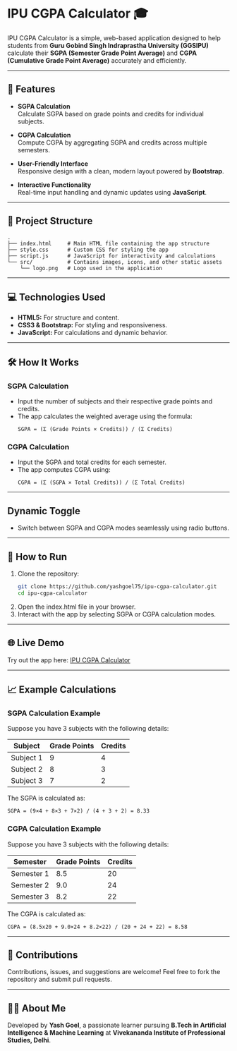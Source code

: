 # IPU CGPA Calculator 🎓

IPU CGPA Calculator is a simple, web-based application designed to help students from **Guru Gobind Singh Indraprastha University (GGSIPU)** calculate their **SGPA (Semester Grade Point Average)** and **CGPA (Cumulative Grade Point Average)** accurately and efficiently.

---

## 🌟 Features

- **SGPA Calculation**  
  Calculate SGPA based on grade points and credits for individual subjects.

- **CGPA Calculation**  
  Compute CGPA by aggregating SGPA and credits across multiple semesters.

- **User-Friendly Interface**  
  Responsive design with a clean, modern layout powered by **Bootstrap**.

- **Interactive Functionality**  
  Real-time input handling and dynamic updates using **JavaScript**.

---

## 📂 Project Structure

```plaintext
.
├── index.html     # Main HTML file containing the app structure
├── style.css      # Custom CSS for styling the app
├── script.js      # JavaScript for interactivity and calculations
└── src/           # Contains images, icons, and other static assets
    └── logo.png   # Logo used in the application

```
---

## 💻 Technologies Used
- **HTML5:** For structure and content.
- **CSS3 & Bootstrap:** For styling and responsiveness.
- **JavaScript:** For calculations and dynamic behavior.

---

## 🛠️ How It Works

### SGPA Calculation
- Input the number of subjects and their respective grade points and credits.
- The app calculates the weighted average using the formula:
  ```plaintext
  SGPA = (Σ (Grade Points × Credits)) / (Σ Credits)
  ```

### CGPA Calculation
- Input the SGPA and total credits for each semester.
- The app computes CGPA using:
  ```plaintext
  CGPA = (Σ (SGPA × Total Credits)) / (Σ Total Credits)
---

## Dynamic Toggle
- Switch between SGPA and CGPA modes seamlessly using radio buttons.

---

## 🚀 How to Run

1. Clone the repository:
   ```bash
   git clone https://github.com/yashgoel75/ipu-cgpa-calculator.git
   cd ipu-cgpa-calculator
   ```
2. Open the index.html file in your browser.
3. Interact with the app by selecting SGPA or CGPA calculation modes.

---

## 🌐 Live Demo
Try out the app here: [IPU CGPA Calculator](https://ipucgpacalculator.vercel.app)

---

## 📈 Example Calculations

### SGPA Calculation Example
Suppose you have 3 subjects with the following details:

| Subject   | Grade Points | Credits |
|-----------|--------------|---------|
| Subject 1 | 9            | 4       |
| Subject 2 | 8            | 3       |
| Subject 3 | 7            | 2       |

The SGPA is calculated as:
```plaintext
SGPA = (9×4 + 8×3 + 7×2) / (4 + 3 + 2) = 8.33
```

### CGPA Calculation Example
Suppose you have 3 subjects with the following details:

| Semester   | Grade Points | Credits |
|------------|--------------|---------|
| Semester 1 | 8.5          | 20      |
| Semester 2 | 9.0          | 24      |
| Semester 3 | 8.2          | 22      |

The CGPA is calculated as:
```plaintext
CGPA = (8.5x20 + 9.0×24 + 8.2×22) / (20 + 24 + 22) = 8.58
```

---

## 🤝 Contributions
Contributions, issues, and suggestions are welcome!
Feel free to fork the repository and submit pull requests.

---

## 🧑‍💻 About Me
Developed by **Yash Goel**, a passionate learner pursuing **B.Tech in Artificial Intelligence & Machine Learning** at **Vivekananda Institute of Professional Studies, Delhi**.